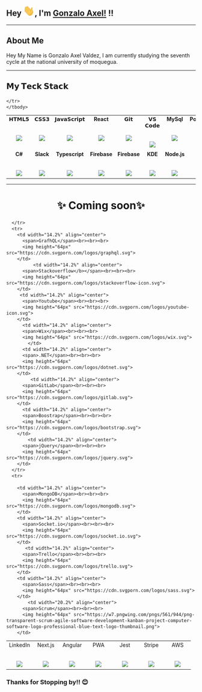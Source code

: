 ## Hey <img src="https://raw.githubusercontent.com/parth-27/parth-27/master/Hi.gif" width="30px">, I'm [Gonzalo Axel!](https://github.com/GonzaloAxelH) !!

</h2>

<hr/>

## About Me

Hey My Name is Gonzalo Axel Valdez, I am currently studying the seventh cycle at the national university of moquegua.


<hr/>

## 𝗠𝘆 𝗧𝗲𝗰𝗸 𝗦𝘁𝗮𝗰𝗸

<table>
	<tbody>
	  <tr valign="top">
		<td width="14.2%" align="center">
		  <span>𝗛𝗧𝗠𝗟𝟱</span><br><br><br>
		  <img height="64px" src="https://cdn.svgporn.com/logos/html-5.svg">
		</td>
		<td width="14.2%" align="center">
		  <span>𝗖𝗦𝗦𝟯</span><br><br><br>
		  <img height="64px" src="https://cdn.svgporn.com/logos/css-3.svg">
		</td>
		<td width="14.2%" align="center">
		  <span>𝗝𝗮𝘃𝗮𝗦𝗰𝗿𝗶𝗽𝘁</span><br><br><br>
		  <img height="64px" src="https://cdn.svgporn.com/logos/javascript.svg">
		</td>
		<td width="14.2%" align="center">
		  <span><strong>React</strong>
		  </span><br><br><br>
		  <img height="64px" src="https://cdn4.iconfinder.com/data/icons/logos-3/600/React.js_logo-512.png">
		</td>
		  <td width="14.2%" align="center">
		  <span>𝗚𝗶𝘁</span><br><br><br>
		  <img height="64px" src="https://cdn.svgporn.com/logos/git-icon.svg">
		</td>
		<td width="14.2%" align="center">
		  <span>𝗩𝗦 𝗖𝗼𝗱𝗲</span><br><br><br>
		  <img height="64px" src="https://cdn.svgporn.com/logos/visual-studio-code.svg">
		</td>
		<td width="14.2%" align="center">
		  <span><strong>MySql</strong></span><br><br><br>
		  <img height="64px" src="https://www.vectorlogo.zone/logos/mysql/mysql-ar21.svg">
		</td>
		<td width="14.2%" align="center">
		  <span><strong>PostgreSQL</strong></span><br><br><br>
		  <img height="64px" src="https://cdn.svgporn.com/logos/postgresql.svg">
		</td>
	  </tr>
	<tr>
	   <td width="14.2%" align="center">
		  <span><strong>C#</strong></span><br><br><br>
		  <img height="64px" src="https://cdn.svgporn.com/logos/c-sharp.svg">
		</td>
		<td width="14.2%" align="center">
		  <span><strong>Slack</strong></span><br><br><br>
		  <img height="64px" src="https://cdn.svgporn.com/logos/slack-icon.svg">
		</td>
		<td width="14.2%" align="center">
		  <span><strong>Typescript</strong></span><br><br><br>
		  <img height="64px" src="https://cdn.svgporn.com/logos/typescript-icon.svg">
		</td>
		<td width="14.2%" align="center">
		  <span><strong>Firebase</strong></span><br><br><br>
		  <img height="64px" src="https://cdn.svgporn.com/logos/firebase.svg">
		</td>
	   <td width="14.2%" align="center">
		  <span><strong>Firebase</strong></span><br><br><br>
		  <img height="64px" src="https://cdn.svgporn.com/logos/redux.svg">
		</td>
		<td width="14.2%" align="center">
		  <span><strong>KDE</strong></span><br><br><br>
		  <img height="64px" src="https://cdn.svgporn.com/logos/kde.svg">
		</td>
		<td width="14.2%" align="center">
		  <span><strong>Node.js</strong></span><br><br><br>
		  <img height="64px" src="https://cdn.svgporn.com/logos/nodejs-icon.svg">
		</td>
	   <td width="14.2%" align="center">
		  <span><strong>VIM</strong></span><br><br><br>
		  <img height="64px" src="https://cdn.svgporn.com/logos/vim.svg">
		</td>
	  
  
	</tr>   
	</tbody>
  </table>
  <hr>
  
  <div align = "center">
  
  <h1 align="center">
  ✨ Coming soon✨
  </h1>
	  
  </div>
  <table>
	<tbody>
	  <tr valign="top">
	  <td width="14.2%" align="center">
		  <span>LinkedIn</span><br><br><br>
		  <img height="64px" src="https://cdn.svgporn.com/logos/linkedin-icon.svg">
		</td>
		 <td width="14.2%" align="center">
		  <span>Next.js</span><br><br><br>
		  <img height="64px" src="https://cdn.svgporn.com/logos/nextjs.svg">
		</td>
		 <td width="14.2%" align="center">
		  <span>Angular</span><br><br><br>
		  <img height="64px" src="https://cdn.svgporn.com/logos/angular-icon.svg">
		</td>
		 <td width="14.2%" align="center">
		  <span>PWA</span><br><br><br>
		  <img height="64px" src="https://cdn.svgporn.com/logos/pwa.svg">
		</td>
		 <td width="14.2%" align="center">
		  <span>Jest</span><br><br><br>
		  <img height="64px" src="https://cdn.svgporn.com/logos/jest.svg">
		</td>
		  <td width="14.2%" align="center">
		  <span>Stripe</span><br><br><br>
		  <img height="64px" src="https://cdn.svgporn.com/logos/stripe.svg">
		</td>
	  <td width="14.2%" align="center">
		  <span>AWS</span><br><br><br>
		  <img height="64px" src="https://cdn.svgporn.com/logos/aws.svg">
		</td>
		
	  </tr>
	  <tr>
		<td width="14.2%" align="center">
		  <span>GrafhQL</span><br><br><br>
		  <img height="64px" src="https://cdn.svgporn.com/logos/graphql.svg">
		</td>
			  <td width="14.2%" align="center">
		  <span>Stackoverflow</b></span><br><br><br>
		  <img height="64px" src="https://cdn.svgporn.com/logos/stackoverflow-icon.svg">
		</td>
		 <td width="14.2%" align="center">
		  <span>Youtube</span><br><br><br>
		  <img height="64px" src="https://cdn.svgporn.com/logos/youtube-icon.svg">
		</td>
		  <td width="14.2%" align="center">
		  <span>Wix</span><br><br><br>
		  <img height="64px" src="https://cdn.svgporn.com/logos/wix.svg">
			</td>
		  <td width="14.2%" align="center">
		  <span>.NET</span><br><br><br>
		  <img height="64px" src="https://cdn.svgporn.com/logos/dotnet.svg">
		</td>
			 <td width="14.2%" align="center">
		  <span>GitLab</span><br><br><br>
		  <img height="64px" src="https://cdn.svgporn.com/logos/gitlab.svg">
		</td>
		  <td width="14.2%" align="center">
		  <span>Boostrap</span><br><br><br>
		  <img height="64px" src="https://cdn.svgporn.com/logos/bootstrap.svg">
		</td>
			<td width="14.2%" align="center">
		  <span>jQuery</span><br><br><br>
		  <img height="64px" src="https://cdn.svgporn.com/logos/jquery.svg">
		</td>
	  </tr>
	  <tr>
  
		<td width="14.2%" align="center">
		  <span>MongoDB</span><br><br><br>
		  <img height="64px" src="https://cdn.svgporn.com/logos/mongodb.svg">
		</td>	
		<td width="14.2%" align="center">
		  <span>Socket.io</span><br><br><br>
		  <img height="64px" src="https://cdn.svgporn.com/logos/socket.io.svg">
		</td>	
		   <td width="14.2%" align="center">
		  <span>Trello</span><br><br><br>
		  <img height="64px" src="https://cdn.svgporn.com/logos/trello.svg">
		</td>
		<td width="14.2%" align="center">
		  <span>Sass</span><br><br><br>
		  <img height="64px" src="https://cdn.svgporn.com/logos/sass.svg">
		</td>	
			<td width="20.2%" align="center">
		  <span>Scrum</span><br><br><br>
		  <img height="64px" src="https://w7.pngwing.com/pngs/561/944/png-transparent-scrum-agile-software-development-kanban-project-computer-software-logo-professional-blue-text-logo-thumbnail.png">
		</td>
  </tr>
	</tbody>
  </table>
  








<h3>Thanks for Stopping by!! 😊</h3>


